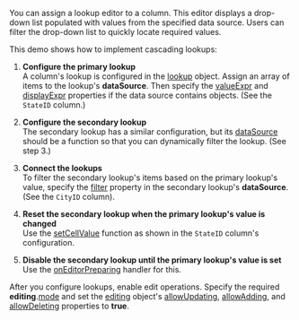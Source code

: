 You can assign a lookup editor to a column. This editor displays a drop-down list populated with values from the specified data source. Users can filter the drop-down list to quickly locate required values. 

This demo shows how to implement cascading lookups:

1. **Configure the primary lookup**         
A column's lookup is configured in the [lookup](/Documentation/ApiReference/UI_Widgets/dxDataGrid/Configuration/columns/lookup/) object. Assign an array of items to the lookup's **dataSource**. Then specify the [valueExpr](/Documentation/ApiReference/UI_Widgets/dxDataGrid/Configuration/columns/lookup/#valueExpr) and [displayExpr](/Documentation/ApiReference/UI_Widgets/dxDataGrid/Configuration/columns/lookup/#displayExpr) properties if the data source contains objects. (See the `StateID` column.)

2. **Configure the secondary lookup**         
The secondary lookup has a similar configuration, but its [dataSource](/Documentation/ApiReference/UI_Widgets/dxDataGrid/Configuration/columns/lookup/#dataSource) should be a function so that you can dynamically filter the lookup. (See step 3.)

3. **Connect the lookups**         
To filter the secondary lookup's items based on the primary lookup's value, specify the [filter](/Documentation/ApiReference/Data_Layer/DataSource/Configuration/#filter) property in the secondary lookup's **dataSource**. (See the `CityID` column).

4. **Reset the secondary lookup when the primary lookup's value is changed**	    
Use the [setCellValue](/Documentation/ApiReference/UI_Widgets/dxDataGrid/Configuration/columns/#setCellValue) function as shown in the `StateID` column's configuration.

5. **Disable the secondary lookup until the primary lookup's value is set**         
Use the [onEditorPreparing](/Documentation/ApiReference/UI_Widgets/dxDataGrid/Configuration/#onEditorPreparing) handler for this.

After you configure lookups, enable edit operations. Specify the required **editing**.[mode](/Documentation/ApiReference/UI_Widgets/dxDataGrid/Configuration/editing/#mode) and set the [editing](/Documentation/ApiReference/UI_Widgets/dxDataGrid/Configuration/editing/) object's [allowUpdating](), [allowAdding](/Documentation/ApiReference/UI_Widgets/dxDataGrid/Configuration/editing/#allowAdding), and [allowDeleting](/Documentation/ApiReference/UI_Widgets/dxDataGrid/Configuration/editing/#allowDeleting) properties to **true**.